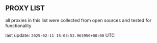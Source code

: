 ## PROXY LIST

all proxies in this list were collected from open sources and tested for functionality

last update: `2025-02-11 15:03:52.963950+00:00` UTC